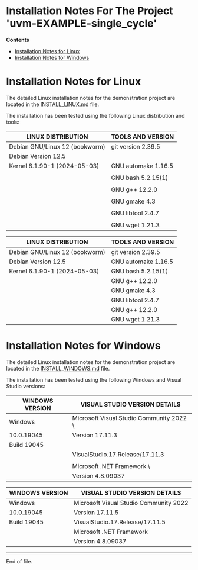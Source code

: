 
Installation Notes For The Project 'uvm-EXAMPLE-single_cycle'
===============================================================================

**Contents**
 * [Installation Notes for Linux](#Installation-Notes-for-Linux)
 * [Installation Notes for Windows](#Installation-Notes-for-Windows)




Installation Notes for Linux
===============================================================================

The detailed Linux installation notes for the demonstration project
are located in the [INSTALL_LINUX.md](INSTALL_LINUX.md) file.

The installation has been tested using the following Linux
distribution and tools:

| __LINUX DISTRIBUTION__           | __TOOLS AND VERSION__  |
|----------------------------------|------------------------|
| Debian GNU/Linux 12 (bookworm)   | git version 2.39.5     |
| Debian Version 12.5              |                        |
| Kernel 6.1.90-1 (2024-05-03)     | GNU automake 1.16.5    |
|                                  |                        |
|                                  | GNU bash 5.2.15(1)     |
|                                  |                        |
|                                  | GNU g++ 12.2.0         |
|                                  |                        |
|                                  | GNU gmake 4.3          |
|                                  |                        |
|                                  | GNU libtool 2.4.7      |
|                                  |                        |
|                                  | GNU wget 1.21.3        |


| __LINUX DISTRIBUTION__           | __TOOLS AND VERSION__  |
|----------------------------------|------------------------|
| Debian GNU/Linux 12 (bookworm)   | git version 2.39.5     |
| Debian Version 12.5              | GNU automake 1.16.5    |
| Kernel 6.1.90-1 (2024-05-03)     | GNU bash 5.2.15(1)     |
|                                  | GNU g++ 12.2.0         |
|                                  | GNU gmake 4.3          |
|                                  | GNU libtool 2.4.7      |
|                                  | GNU g++ 12.2.0         |
|                                  | GNU wget 1.21.3        |


Installation Notes for Windows
===============================================================================

The detailed Linux installation notes for the demonstration project
are located in the [INSTALL_WINDOWS.md](INSTALL_WINDOWS.md) file.

The installation has been tested using the following Windows
and Visual Studio versions:

| __WINDOWS VERSION__ | __VISUAL STUDIO VERSION DETAILS__         |
|---------------------|-------------------------------------------|
| Windows             | Microsoft Visual Studio Community 2022  \ |
| 10.0.19045          | Version 17.11.3                           |
| Build 19045         |                                           |
|                     | VisualStudio.17.Release/17.11.3|35303.130 |
|                     |                                           |
|                     | Microsoft .NET Framework                \ |
|                     | Version 4.8.09037                         |



| __WINDOWS VERSION__ | __VISUAL STUDIO VERSION DETAILS__         |
|---------------------|-------------------------------------------|
| Windows             | Microsoft Visual Studio Community 2022    |
| 10.0.19045          | Version 17.11.5                           |
| Build 19045         | VisualStudio.17.Release/17.11.5|35327.3   |
|                     | Microsoft .NET Framework                  |
|                     | Version 4.8.09037                         |


---

End of file.

